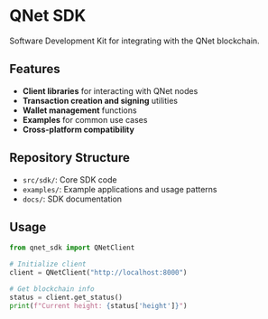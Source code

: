 # QNet SDK

Software Development Kit for integrating with the QNet blockchain.

## Features

- **Client libraries** for interacting with QNet nodes
- **Transaction creation and signing** utilities
- **Wallet management** functions
- **Examples** for common use cases
- **Cross-platform compatibility**

## Repository Structure

- `src/sdk/`: Core SDK code
- `examples/`: Example applications and usage patterns
- `docs/`: SDK documentation

## Usage

```python
from qnet_sdk import QNetClient

# Initialize client
client = QNetClient("http://localhost:8000")

# Get blockchain info
status = client.get_status()
print(f"Current height: {status['height']}")